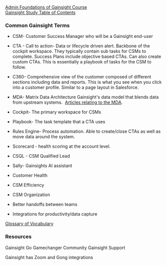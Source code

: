 
[Admin Foundations of Gainsight Course](https://education.gainsight.com/foundations-of-gainsight-scorm-version/584213/scorm/1xcqjaxorp9xp)</br>
[Gainsight Study Table of Contents](https://github.com/Zennewman/Gainsight-Resources/blob/a0f7078e046e4e025608988aa1ae274447bf401f/README.md)

### Common Gainsight Terms

- CSM- Customer Success Manager who will be a Gainsight end-user
- CTA - Call to action- Data or lifecycle driven alert. Backbone of the cockpit workspace. They typically contain sub tasks for CSMs to complete. Success Plans include objective based CTAs. Can also create custom CTAs. This is essentially a playbook of tasks for the CSM to follow.
- C360- Comprehensive view of the customer composed of different sections including data and reports. This is what you see when you click into a customer profile. Similar to a page layout in Salesforce.
- MDA- Matrix Data Architecture Gainsight's data model that blends data from upstream systems.  [Articles relating to the MDA](https://support.gainsight.com/Gainsight_NXT/02Data_Management).
- Cockpit- The primary workspace for CSMs
- Playbook- The task template that a CTA uses
- Rules Engine- Process automation. Able to create/close CTAs as well as move data around the system.
- Scorecard - health scoring at the account level.
- CSQL - CSM Qualified Lead
- Sally- Gainsights AI assistant

- Customer Health
- CSM Efficiency
- CSM Organization
- Better handoffs between teams
- Integrations for productivity/data capture

[Glossary of Vocabulary](https://support.gainsight.com/SFDC_Edition/Administration_and_Permissions/General_Administration/Gainsight_Vocabulary_2.0#C)

### Resources

Gainsight Go
Gamechanger Community
Gainsight Support

Gainsight has Zoom and Gong integrations
